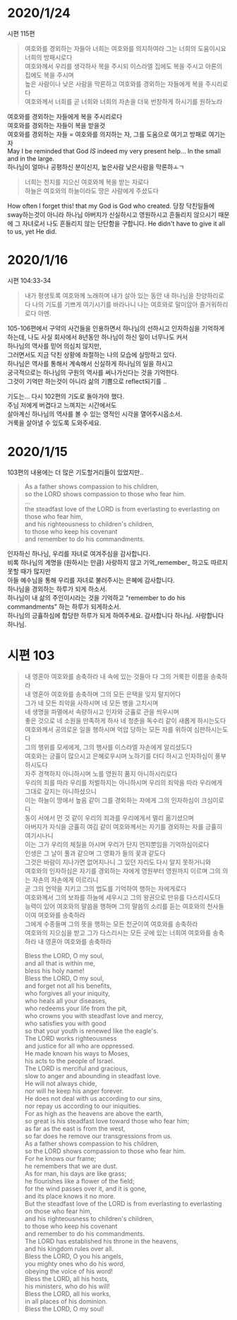 # 2020/1/24
시편 115편

> 여호와를 경외하는 자들아 너희는 여호와를 의지하여라 그는 너희의 도움이시요 너희의 방패시로다  
> 여호와께서 우리를 생각하사 복을 주시되 이스라엘 집에도 복을 주시고 아론의 집에도 복을 주시며  
> 높은 사람이나 낮은 사람을 막론하고 여호와를 경외하는 자들에게 복을 주시리로다  
> 여호와께서 너희를 곧 너희와 너희의 자손을 더욱 번창하게 하시기를 원하노라   

여호와를 경외하는 자들에게 복을 주시리로다  
여호와를 경외하는 자들이 복을 받을것  
여호와를 경외하는 자들 = 여호와를 의지하는 자, 그를 도움으로 여기고 방패로 여기는 자  
May I be reminded that God _IS_ indeed my very present help... In the small and in the large.  
하나님이 얼마나 공평하신 분이신지, 높은사람 낮은사람을 막론하ㅗㄱ 

> 너희는 천지를 지으신 여호와께 복을 받는 자로다  
> 하늘은 여호와의 하늘이라도 땅은 사람에게 주셨도다  

How often I forget this! that my God is God who created. 당장 닥친일들에 sway하는것이 아니라 하나님 아버지가 신실하시고 영원하시고 흔들리지 않으시기 때문에 그 자녀로서 나도 흔들리지 않는 단단함을 구합니다. He didn't have to give it all to us, yet He did.


# 2020/1/16
시편 104:33-34
> 내가 평생토록 여호와께 노래하며 내가 살아 있는 동안 내 하나님을 찬양하리로다 나의 기도를 기쁘게 여기시기를 바라나니 나는 여호와로 말미암아 즐거워하리로다
아멘. 

105-106편에서 구약의 사건들을 인용하면서 하나님의 선하시고 인자하심을 기억하게 하는데, 
나도 사실 회사에서 8년동안 하나님이 하신 일이 너무나도 커서  
하나님의 역사를 믿어 의심치 않지만,  
그러면서도 지금 닥친 상황에 좌절하는 나의 모습에 실망하고 있다.  
하나님은 역사를 통해서 계속해서 신실하게 하나님의 일을 하시고  
궁극적으로는 하나님의 구원의 역사를 써나가신다는 것을 기억한다.  
그것이 기억만 하는것이 아니라 삶의 기쁨으로 reflect되기를  ..  
  

기도는... 다시 102편의 기도로 돌아가야 했다.  
주님 저에게 버겹다고 느껴지는 시간에서도  
살아계신 하나님의 역사를 볼 수 있는 영적인 시각을 열어주시옵소서.  
거룩을 살아낼 수 있도록 도와주세요. 





# 2020/1/15 
103편의 내용에는 더 많은 기도할거리들이 있었지만..

> As a father shows compassion to his children,  
> so the LORD shows compassion to those who fear him.  
> ...  
> the steadfast love of the LORD is from everlasting to everlasting on those who fear him,  
> and his righteousness to children's children,  
> to those who keep his covenant  
> and remember to do his commandments.  

인자하신 하나님, 우리를 자녀로 여겨주심을 감사합니다.  
비록 하나님의 계명을 (원하시는 만큼) 사랑하지 않고 기억_remember_ 하고도 따르지 못할 때가 많지만  
아들 예수님을 통해 우리를 자녀로 불러주시는 은혜에 감사합니다.   
하나님을 경외하는 하루가 되게 하소서.   
하나님이 내 삶의 주인이시라는 것을 기억하고 "remember to do his commandments" 하는 하루가 되게하소서.  
하나님의 긍휼하심에 합당한 하루가 되게 하여주세요. 감사합니다 하나님. 사랑합니다 하나님.   




# 시편 103
>내 영혼아 여호와를 송축하라 내 속에 있는 것들아 다 그의 거룩한 이름을 송축하라  
>내 영혼아 여호와를 송축하며 그의 모든 은택을 잊지 말지어다  
>그가 네 모든 죄악을 사하시며 네 모든 병을 고치시며  
>네 생명을 파멸에서 속량하시고 인자와 긍휼로 관을 씌우시며  
>좋은 것으로 네 소원을 만족하게 하사 네 청춘을 독수리 같이 새롭게 하시는도다  
>여호와께서 공의로운 일을 행하시며 억압 당하는 모든 자를 위하여 심판하시는도다  
>그의 행위를 모세에게, 그의 행사를 이스라엘 자손에게 알리셨도다  
>여호와는 긍휼이 많으시고 은혜로우시며 노하기를 더디 하시고 인자하심이 풍부하시도다  
>자주 경책하지 아니하시며 노를 영원히 품지 아니하시리로다  
>우리의 죄를 따라 우리를 처벌하지는 아니하시며 우리의 죄악을 따라 우리에게 그대로 갚지는 아니하셨으니  
>이는 하늘이 땅에서 높음 같이 그를 경외하는 자에게 그의 인자하심이 크심이로다  
>동이 서에서 먼 것 같이 우리의 죄과를 우리에게서 멀리 옮기셨으며  
>아버지가 자식을 긍휼히 여김 같이 여호와께서는 자기를 경외하는 자를 긍휼히 여기시나니  
>이는 그가 우리의 체질을 아시며 우리가 단지 먼지뿐임을 기억하심이로다  
>인생은 그 날이 풀과 같으며 그 영화가 들의 꽃과 같도다  
>그것은 바람이 지나가면 없어지나니 그 있던 자리도 다시 알지 못하거니와  
>여호와의 인자하심은 자기를 경외하는 자에게 영원부터 영원까지 이르며 그의 의는 자손의 자손에게 이르리니  
>곧 그의 언약을 지키고 그의 법도를 기억하여 행하는 자에게로다  
>여호와께서 그의 보좌를 하늘에 세우시고 그의 왕권으로 만유를 다스리시도다  
>능력이 있어 여호와의 말씀을 행하며 그의 말씀의 소리를 듣는 여호와의 천사들이여 여호와를 송축하라  
>그에게 수종들며 그의 뜻을 행하는 모든 천군이여 여호와를 송축하라  
>여호와의 지으심을 받고 그가 다스리시는 모든 곳에 있는 너희여 여호와를 송축하라 내 영혼아 여호와를 송축하라   
>   
>   
>Bless the LORD, O my soul,  
>and all that is within me,  
>bless his holy name!  
>Bless the LORD, O my soul,  
>and forget not all his benefits,  
>who forgives all your iniquity,  
>who heals all your diseases,  
>who redeems your life from the pit,  
>who crowns you with steadfast love and mercy,  
>who satisfies you with good  
>so that your youth is renewed like the eagle's.  
>The LORD works righteousness  
>and justice for all who are oppressed.  
>He made known his ways to Moses,  
>his acts to the people of Israel.  
>The LORD is merciful and gracious,  
>slow to anger and abounding in steadfast love.  
>He will not always chide,  
>nor will he keep his anger forever.  
>He does not deal with us according to our sins,  
>nor repay us according to our iniquities.  
>For as high as the heavens are above the earth,  
>so great is his steadfast love toward those who fear him;  
>as far as the east is from the west,  
>so far does he remove our transgressions from us.  
>As a father shows compassion to his children,  
>so the LORD shows compassion to those who fear him.  
>For he knows our frame;  
>he remembers that we are dust.  
>As for man, his days are like grass;  
>he flourishes like a flower of the field;  
>for the wind passes over it, and it is gone,  
>and its place knows it no more.  
>But the steadfast love of the LORD is from everlasting to everlasting on those who fear him,  
>and his righteousness to children's children,  
>to those who keep his covenant  
>and remember to do his commandments.  
>The LORD has established his throne in the heavens,  
>and his kingdom rules over all.  
>Bless the LORD, O you his angels,  
>you mighty ones who do his word,  
>obeying the voice of his word!  
>Bless the LORD, all his hosts,  
>his ministers, who do his will!  
>Bless the LORD, all his works,  
>in all places of his dominion.  
>Bless the LORD, O my soul!
